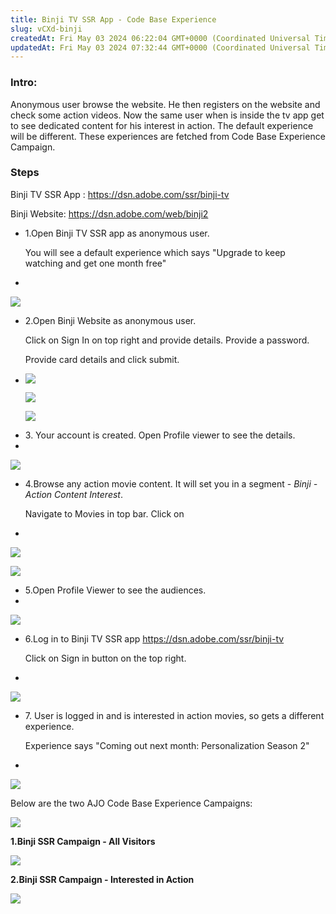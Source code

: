 ```yaml
---
title: Binji TV SSR App - Code Base Experience
slug: vCXd-binji
createdAt: Fri May 03 2024 06:22:04 GMT+0000 (Coordinated Universal Time)
updatedAt: Fri May 03 2024 07:32:44 GMT+0000 (Coordinated Universal Time)
---
```


### Intro:

Anonymous user browse the website. He then registers on the website and check some action videos. Now the same user when is inside the tv app get to see dedicated content for his interest in action. The default experience will be different. These experiences are fetched from Code Base Experience Campaign.



### Steps

Binji TV SSR App : <https://dsn.adobe.com/ssr/binji-tv>

Binji Website: <https://dsn.adobe.com/web/binji2>



- 1.Open Binji TV SSR app as anonymous user.&#x20;

  You will see a default experience which says "Upgrade to keep watching and get one month free"
-

  ![](../../assets/m-m1yMOg10JisoI2YgifK_image.png)

* 2.Open Binji Website as anonymous user.





  Click on Sign In on top right and provide details. Provide a password.

  Provide card details and click submit.&#x20;
* ![](../../assets/uUb-Ad88XBTtpPsyZlLrn_screenshot-2024-05-03-at-120417-pm.png)



  ![](../../assets/J5sH6yjtIH9YgkIlsnw86_image.png)



  ![](../../assets/J_PAGfahboB0BkvL4giPG_image.png)

- 3\. Your account is created. Open Profile viewer to see the details.
-

  ![](../../assets/03_3-LBOm_TkaQ2w8YT6H_image.png)

* 4.Browse any action movie content. It will set you in a segment - *Binji - Action Content Interest*.

  Navigate to Movies in top bar. Click on 
*

  ![](../../assets/O2wBjZQh0xdBq28vd14D4_image.png)



  ![](../../assets/SH45asoA3DfS8Gapq8gPQ_image.png)



- 5.Open Profile Viewer to see the audiences.&#x20;
-

  ![](../../assets/3dN_8s7Mt39sEMk38xvyR_image.png)

* 6.Log in to Binji TV SSR app [https://dsn.adobe.com/ssr/binji-tv ](https://dsn.adobe.com/ssr/binji-tv)

  Click on Sign in button on the top right. 


*

  ![](../../assets/gYayUWqZiJkkzlAMElFXP_image.png)





- 7\. User is logged in and is interested in action movies, so gets a different experience.

  Experience says "Coming out next month: Personalization Season 2"
-

  ![](../../assets/BbBAsAU04XwwxLbyaKpZg_image.png)

Below are the two AJO Code Base Experience Campaigns:



![](../../assets/qzYtbMdZTojiA55TVR6QM_image.png)

**1.Binji SSR Campaign - All Visitors**



![](../../assets/PoXB9lJeroAUVRBFCRaV7_image.png)

**2.Binji SSR Campaign - Interested in Action**



![](../../assets/0cwn-8GSI10gY8a_ydKH8_image.png)

